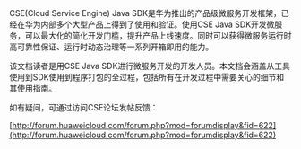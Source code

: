 CSE\(Cloud Service Engine\) Java SDK是华为推出的产品级微服务开发框架，已经在华为内部多个大型产品上得到了使用和验证。使用CSE Java SDK开发微服务，可以最大化的简化开发门槛，提升产品上线速度。同时可以获得微服务运行时高可靠性保证、运行时动态治理等一系列开箱即用的能力。

该文档读者是用CSE Java SDK进行微服务开发的开发人员。本文档会涵盖从工具使用到SDK使用到程序打包的全过程，包括所有在开发过程中需要关心的细节和其使用指南。

如有疑问，可通过访问CSE论坛发帖反馈：

[http://forum.huaweicloud.com/forum.php?mod=forumdisplay&fid=622](http://forum.huaweicloud.com/forum.php?mod=forumdisplay&fid=622)



